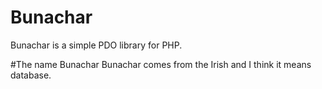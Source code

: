 # Bunachar
Bunachar is a simple PDO library for PHP.

#The name Bunachar
Bunachar comes from the Irish and I think it means database.
